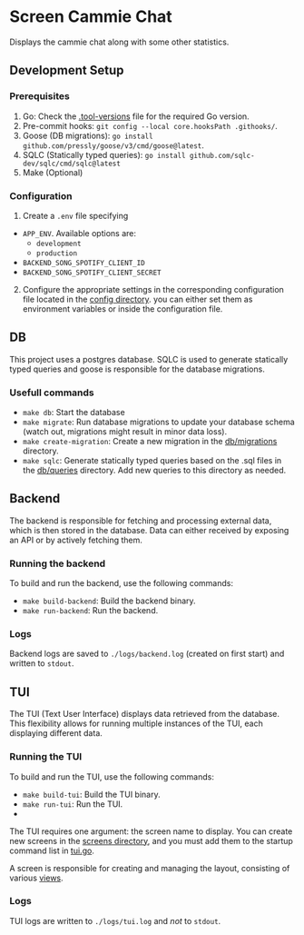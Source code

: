# Screen Cammie Chat

Displays the cammie chat along with some other statistics.

## Development Setup

### Prerequisites

1. Go: Check the [.tool-versions](.tool-versions) file for the required Go version.
2. Pre-commit hooks: `git config --local core.hooksPath .githooks/`.
3. Goose (DB migrations): `go install github.com/pressly/goose/v3/cmd/goose@latest`.
4. SQLC (Statically typed queries): `go install github.com/sqlc-dev/sqlc/cmd/sqlc@latest`
5. Make (Optional)

### Configuration

1. Create a `.env` file specifying
  - `APP_ENV`. Available options are:
     -  `development`
     -  `production`
  - `BACKEND_SONG_SPOTIFY_CLIENT_ID`
  - `BACKEND_SONG_SPOTIFY_CLIENT_SECRET`
2. Configure the appropriate settings in the corresponding configuration file located in the [config directory](./config). you can either set them as environment variables or inside the configuration file.

## DB

This project uses a postgres database.
SQLC is used to generate statically typed queries and goose is responsible for the database migrations.

### Usefull commands

- `make db`: Start the database
- `make migrate`: Run database migrations to update your database schema (watch out, migrations might result in minor data loss).
- `make create-migration`: Create a new migration in the [db/migrations](./db/migrations/) directory.
- `make sqlc`: Generate statically typed queries based on the .sql files in the [db/queries](./db/queries/) directory. Add new queries to this directory as needed.

## Backend

The backend is responsible for fetching and processing external data, which is then stored in the database.
Data can either received by exposing an API or by actively fetching them.

### Running the backend

To build and run the backend, use the following commands:

- `make build-backend`: Build the backend binary.
- `make run-backend`: Run the backend.

### Logs

Backend logs are saved to `./logs/backend.log` (created on first start) and written to `stdout`.

## TUI

The TUI (Text User Interface) displays data retrieved from the database. This flexibility allows for running multiple instances of the TUI, each displaying different data.

### Running the TUI

To build and run the TUI, use the following commands:

- `make build-tui`: Build the TUI binary.
- `make run-tui`: Run the TUI.
-
The TUI requires one argument: the screen name to display. You can create new screens in the [screens directory](./tui/screen/), and you must add them to the startup command list in [tui.go](./internal/cmd/tui.go).

A screen is responsible for creating and managing the layout, consisting of various [views](./tui/view/).

### Logs

TUI logs are written to `./logs/tui.log` and _not_ to `stdout`.
